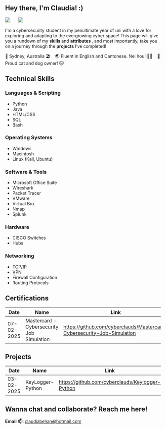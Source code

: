 ## Hey there, I'm Claudia! :)

<a href="https://au.linkedin.com/in/claudia-behan"><img src="https://img.shields.io/badge/-LinkedIn-0063b1?&style=for-the-badge&logo=linkedin&logoColor=white" /></a>  &ensp;  &ensp; <a href="https://discord.com/users/830004082935988265"><img src="https://img.shields.io/badge/-Discord-4b47bf?&style=for-the-badge&logo=linkedin&logoColor=white" /></a>

I'm a cybersecurity student in my penultimate year of uni with a love for exploring and adapting to the evergrowing cyber space! This page will give you a rundown of my <strong> skills </strong> and <strong> attributes </strong>, and most importantly, take you on a journey through the <strong> projects </strong> I've completed! 

📍 Sydney, Australia 🏖️ &ensp;
🌏 Fluent in English and Cantonese. Nei hou! 👋🏻 &ensp;
🐶 Proud cat and dog owner! 🐱

## Technical Skills

### Languages & Scripting
<ul>
  <li> Python </li>
  <li> Java </li>
  <li> HTML/CSS </li>
  <li> SQL </li>
  <li> Bash </li>
</ul>

### Operating Systems
<ul>
  <li> Windows </li>
  <li> Macintosh </li>
  <li> Linux (Kali, Ubuntu) </li>
</ul>

### Software & Tools
<ul>
  <li> Microsoft Office Suite</li>
  <li> Wireshark </li>
  <li> Packet Tracer </li>
  <li> VMware </li>
  <li> Virtual Box </li>
  <li> Nmap </li>
  <li> Splunk </li>
</ul>

### Hardware
<ul>
  <li> CISCO Switches </li>
  <li> Hubs </li>
</ul>

### Networking
<ul>
  <li> TCP/IP </li>
  <li> VPN </li>
  <li> Firewall Configuration </li>
  <li> Routing Protocols </li>
</ul>

## Certifications
| Date   | Name   | Link   |
|--------| -------| -------|
|07-02-2025| Mastercard - Cybersecurity Job Simulation| <href> https://github.com/cyberclauds/Mastercard-Cybersecurity-Job-Simulation </href>|

## Projects
| Date   | Name   | Link   |
|--------| -------| -------|
|03-02-2025| KeyLogger-Python | <href> https://github.com/cyberclauds/Keylogger-Python </href>|
## Wanna chat and collaborate? Reach me here!
<strong> Email 📫: </strong> claudiabehan@hotmail.com
<!--
**cyberclauds/cyberclauds** is a ✨ _special_ ✨ repository because its `README.md` (this file) appears on your GitHub profile.

Here are some ideas to get you started:

- 🔭 I’m currently working on ...
- 🌱 I’m currently learning ...
- 👯 I’m looking to collaborate on ...
- 🤔 I’m looking for help with ...
- 💬 Ask me about ...
- 📫 How to reach me: ...
- 😄 Pronouns: ...
- ⚡ Fun fact: ...
-->
